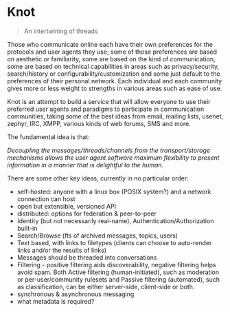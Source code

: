 # Knot

> An intertwining of threads

Those who communicate online each have their own preferences for the protocols and user agents they use; some of those preferences are based on aesthetic or familiarity, some are based on the kind of communication, some are based on technical capabilities in areas such as privacy/security, search/history or configurability/customization and some just default to the preferences of their personal network. Each individual and each community gives more or less weight to strengths in various areas such as ease of use.

Knot is an attempt to build a service that will allow everyone to use their preferred user agents and paradigms to participate in communication communities, taking some of the best ideas from email, mailing lists, usenet, zephyr, IRC, XMPP, various kinds of web forums, SMS and more. 

The fundamental idea is that:

_*Decoupling the messages/threads/channels from the transport/storage mechanisms allows the user agent software maximum flexibility to present information in a manner that is delightful to the human.*_

There are some other key ideas, currently in no particular order:

* self-hosted: anyone with a linux box (POSIX system?) and a network connection can host
* open but extensible, versioned API
* distributed: options for federation & peer-to-peer
* Identity (but not necessarily real-name), Authentication/Authorization built-in
* Search/Browse (fts of archived messages, topics, users)
* Text based, with links to filetypes (clients can choose to auto-render links and/or the results of links)
* Messages should be threaded into conversations
* Filtering - positive filtering aids discoverability, negative filtering helps avoid spam. Both Active filtering (human-initiated), such as moderation or per-user/community rulesets and Passive filtering (automated), such as classification, can be either server-side, client-side or both.
* synchronous & asynchronous messaging
* what metadata is required?


